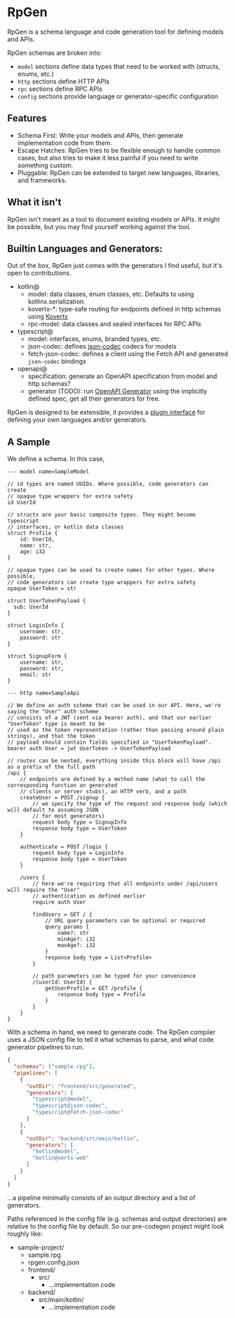 # RpGen

RpGen is a schema language and code generation tool for defining models and APIs.

RpGen schemas are broken into:

- `model` sections define data types that need to be worked with (structs, enums, etc.)
- `http` sections define HTTP APIs
- `rpc` sections define RPC APIs
- `config` sections provide language or generator-specific configuration

## Features

- Schema First: Write your models and APIs, then generate implementation code from them.
- Escape Hatches: RpGen tries to be flexible enough to handle common cases, but also tries to make
  it less painful if you need to write something custom.
- Pluggable: RpGen can be extended to target new languages, libraries, and frameworks.

## What it isn't

RpGen isn't meant as a tool to document existing models or APIs. It might be possible, but you may
find yourself working against the tool.

## Builtin Languages and Generators:

Out of the box, RpGen just comes with the generators I find useful, but it's open to contributions.

- kotlin@
  - model: data classes, enum classes, etc. Defaults to using kotlinx.serialization.
  - kovertx-*: type-safe routing for endpoints defined in http schemas using [Kovertx](#TODO)
  - rpc-model: data classes and sealed interfaces for RPC APIs
- typescript@
  - model: interfaces, enums, branded types, etc.
  - json-codec: defines [json-codec](#TODO) codecs for models
  - fetch-json-codec: defines a client using the Fetch API and generated `json-codec` bindings
- openapi@
  - specification: generate an OpenAPI specification from model and http schemas?
  - generator (TODO): run [OpenAPI Generator](#TODO) using the implicitly defined spec, get all their
    generators for free.

RpGen is designed to be extensible, it provides a [plugin interface](docs/plugin-interface.md) for
defining your own languages and/or generators.

## A Sample

We define a schema. In this case, 

````
--- model name=SampleModel

// id types are named UUIDs. Where possible, code generators can create
// opaque type wrappers for extra safety
id UserId

// structs are your basic composite types. They might become typescript
// interfaces, or kotlin data classes
struct Profile {
    id: UserId,
    name: str,
    age: i32
}

// opaque types can be used to create names for other types. Where possible,
// code generators can create type wrappers for extra safety
opaque UserToken = str

struct UserTokenPayload {
  sub: UserId
}

struct LoginInfo {
    username: str,
    password: str
}

struct SignupForm {
    username: str,
    password: str,
    email: str
}

--- http name=SampleApi

// We define an auth scheme that can be used in our API. Here, we're saying the "User" auth scheme
// consists of a JWT (sent via bearer auth), and that our earlier "UserToken" type is meant to be
// used as the token representation (rather than passing around plain strings), and that the token
// payload should contain fields specified in "UserTokenPayload".
bearer auth User = jwt UserToken -> UserTokenPayload

// routes can be nested, everything inside this block will have /api as a prefix of the full path
/api {
    // endpoints are defined by a method name (what to call the corresponding function on generated
    // clients or server stubs), an HTTP verb, and a path
    createUser = POST /signup {
        // we specify the type of the request and response body (which will default to assuming JSON
        // for most generators)
        request body type = SignupInfo
        response body type = UserToken
    }

    authenticate = POST /login {
        request body type = LoginInfo
        response body type = UserToken
    }
    
    /users {
        // here we're requiring that all endpoints under /api/users will require the "User"
        // authentication as defined earlier
        require auth User
        
        findUsers = GET / {
            // URL query parameters can be optional or required
            query params {
                name?: str
                minAge?: i32
                maxAge?: i32
            }
            response body type = List<Profile>
        }
        
        // path parameters can be typed for your convenience
        /(userId: UserId) {
            getUserProfile = GET /profile {
                response body type = Profile
            }
        }
    }
}
````

With a schema in hand, we need to generate code. The RpGen compiler uses a JSON config file to tell
it what schemas to parse, and what code generator pipelines to run.

````json
{
  "schemas": ["sample.rpg"],
  "pipelines": [
    {
      "outDir": "frontend/src/generated",
      "generators": [
        "typescript@model",
        "typescript@json-codec",
        "typescript@fetch-json-codec"
      ]
    },
    {
      "outDir": "backend/src/main/kotlin",
      "generators": [
        "kotlin@model",
        "kotlin@vertx-web"
      ]
    }
  ]
}
````

...a pipeline minimally consists of an output directory and a list of generators.

Paths referenced in the config file (e.g. schemas and output directories) are relative to the
config file by default. So our pre-codegen project might look roughly like:

- sample-project/
  - sample.rpg
  - rpgen.config.json
  - frontend/
    - src/
      - ...implementation code
  - backend/
    - src/main/kotlin/
      - ...implementation code